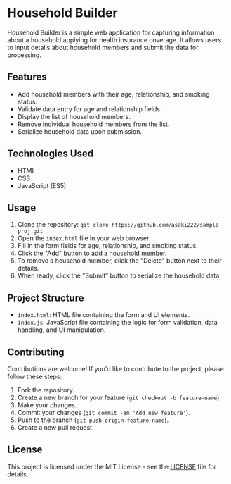 # Household Builder

Household Builder is a simple web application for capturing information about a household applying for health insurance coverage. It allows users to input details about household members and submit the data for processing.

## Features

- Add household members with their age, relationship, and smoking status.
- Validate data entry for age and relationship fields.
- Display the list of household members.
- Remove individual household members from the list.
- Serialize household data upon submission.

## Technologies Used

- HTML
- CSS
- JavaScript (ES5)

## Usage

1. Clone the repository: `git clone https://github.com/asaki222/sample-proj.git`
2. Open the `index.html` file in your web browser.
3. Fill in the form fields for age, relationship, and smoking status.
4. Click the "Add" button to add a household member.
5. To remove a household member, click the "Delete" button next to their details.
6. When ready, click the "Submit" button to serialize the household data.

## Project Structure

- `index.html`: HTML file containing the form and UI elements.
- `index.js`: JavaScript file containing the logic for form validation, data handling, and UI manipulation.

## Contributing

Contributions are welcome! If you'd like to contribute to the project, please follow these steps:

1. Fork the repository.
2. Create a new branch for your feature (`git checkout -b feature-name`).
3. Make your changes.
4. Commit your changes (`git commit -am 'Add new feature'`).
5. Push to the branch (`git push origin feature-name`).
6. Create a new pull request.

## License

This project is licensed under the MIT License - see the [LICENSE](LICENSE) file for details.
